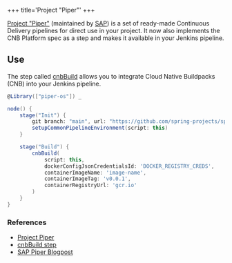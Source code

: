 +++
title='Project "Piper"'
+++

[Project "Piper"][piper] (maintained by [SAP][sap]) is a set of ready-made Continuous Delivery pipelines for direct use in your project. It now also implements the CNB Platform spec as a step and makes it available in your Jenkins pipeline.

<!--more-->

## Use

The step called [cnbBuild][cnbbuild] allows you to integrate Cloud Native Buildpacks (CNB) into your Jenkins pipeline.

```groovy
@Library(["piper-os"]) _

node() {
    stage("Init") {
        git branch: "main", url: "https://github.com/spring-projects/spring-petclinic"
        setupCommonPipelineEnvironment(script: this)
    }

    stage("Build") {
        cnbBuild(
            script: this,
            dockerConfigJsonCredentialsId: 'DOCKER_REGISTRY_CREDS',
            containerImageName: 'image-name',
            containerImageTag: 'v0.0.1',
            containerRegistryUrl: 'gcr.io'
        )
    }
}
```

### References

- [Project Piper][piper]
- [cnbBuild step][cnbbuild]
- [SAP Piper Blogpost][blogpost]

[sap]: https://www.sap.com/
[piper]: https://www.project-piper.io/
[cnbbuild]: https://www.project-piper.io/steps/cnbBuild/
[blogpost]: https://medium.com/buildpacks/support-for-cloud-native-buildpacks-in-jenkins-656330156e77
